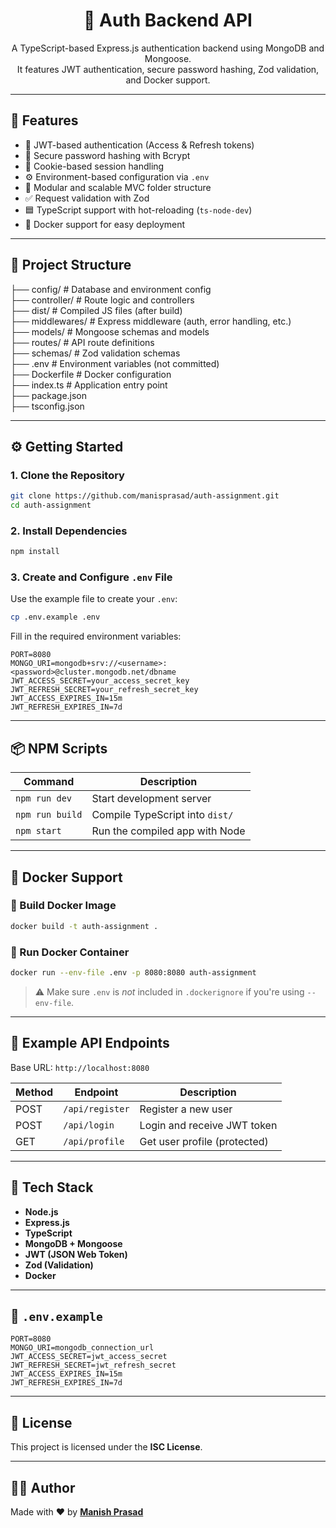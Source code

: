 <!-- README.md -->

<h1 align="center">🔐 Auth Backend API</h1>

<p align="center">
A TypeScript-based Express.js authentication backend using MongoDB and Mongoose.<br/>
It features JWT authentication, secure password hashing, Zod validation, and Docker support.
</p>

---

## 🚀 Features

- 🔐 JWT-based authentication (Access & Refresh tokens)
- 🔑 Secure password hashing with Bcrypt
- 🍪 Cookie-based session handling
- ⚙️ Environment-based configuration via `.env`
- 🧱 Modular and scalable MVC folder structure
- ✅ Request validation with Zod
- 🟦 TypeScript support with hot-reloading (`ts-node-dev`)
- 🐳 Docker support for easy deployment

---

## 📁 Project Structure




├── config/         # Database and environment config <br/>
├── controller/     # Route logic and controllers<br/>
├── dist/           # Compiled JS files (after build)<br/>
├── middlewares/    # Express middleware (auth, error handling, etc.)<br/>
├── models/         # Mongoose schemas and models<br/>
├── routes/         # API route definitions<br/>
├── schemas/        # Zod validation schemas<br/>
├── .env            # Environment variables (not committed)<br/>
├── Dockerfile      # Docker configuration<br/>
├── index.ts        # Application entry point<br/>
├── package.json<br/>
├── tsconfig.json<br/>


---

## ⚙️ Getting Started

### 1. Clone the Repository

```bash
git clone https://github.com/manisprasad/auth-assignment.git
cd auth-assignment
````

### 2. Install Dependencies

```bash
npm install
```

### 3. Create and Configure `.env` File

Use the example file to create your `.env`:

```bash
cp .env.example .env
```

Fill in the required environment variables:

```env
PORT=8080
MONGO_URI=mongodb+srv://<username>:<password>@cluster.mongodb.net/dbname
JWT_ACCESS_SECRET=your_access_secret_key
JWT_REFRESH_SECRET=your_refresh_secret_key
JWT_ACCESS_EXPIRES_IN=15m
JWT_REFRESH_EXPIRES_IN=7d
```

---

## 📦 NPM Scripts

| Command         | Description                     |
| --------------- | ------------------------------- |
| `npm run dev`   | Start development server        |
| `npm run build` | Compile TypeScript into `dist/` |
| `npm start`     | Run the compiled app with Node  |

---

## 🐳 Docker Support

### 🔧 Build Docker Image

```bash
docker build -t auth-assignment .
```

### 🚀 Run Docker Container

```bash
docker run --env-file .env -p 8080:8080 auth-assignment
```

> ⚠️ Make sure `.env` is *not* included in `.dockerignore` if you're using `--env-file`.

---

## 📌 Example API Endpoints

Base URL: `http://localhost:8080`

| Method | Endpoint        | Description                  |
| ------ | --------------- | ---------------------------- |
| POST   | `/api/register` | Register a new user          |
| POST   | `/api/login`    | Login and receive JWT token  |
| GET    | `/api/profile`  | Get user profile (protected) |

---

## 🧪 Tech Stack

* **Node.js**
* **Express.js**
* **TypeScript**
* **MongoDB + Mongoose**
* **JWT (JSON Web Token)**
* **Zod (Validation)**
* **Docker**

---

## 📁 `.env.example`

```env
PORT=8080
MONGO_URI=mongodb_connection_url
JWT_ACCESS_SECRET=jwt_access_secret
JWT_REFRESH_SECRET=jwt_refresh_secret
JWT_ACCESS_EXPIRES_IN=15m
JWT_REFRESH_EXPIRES_IN=7d
```

---

## 📄 License

This project is licensed under the **ISC License**.

---

## 🙋‍♂️ Author

Made with ❤️ by **[Manish Prasad](https://github.com/manisprasad)**

